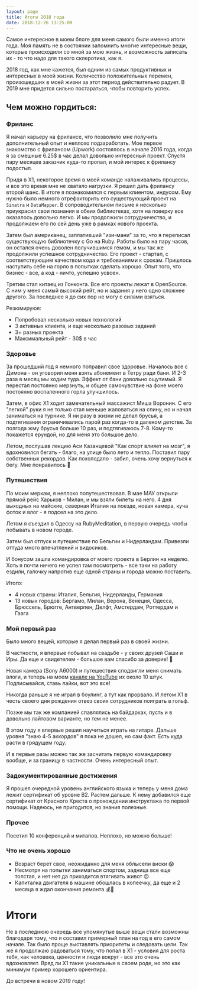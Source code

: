 ```yaml
---
layout: page
title: Итоги 2018 года
date: 2018-12-26 13:25:00
---
```


Самое интересное в моем блоге для меня самого были именно итоги года. Моя память не в состоянии запомнить многие интересные вещи, которые происходили со мной за мою жизнь, и возможность записать их - то что надо для такого склеротика, как я.

2018 год, как мне кажется, был одним из самых продуктивных и интересных в моей жизни. Количество положительных перемен, произошедших в моей жизни за этот период действительно радует. В 2019 мне придется сильно постараться, чтобы повторить успех.

<!--more-->

## Чем можно гордиться:

### Фриланс

Я начал карьеру на фрилансе, что позволило мне получить дополнительный опыт и неплохо подзаработать. Мое первое знакомство с фрилансом (Upwork) состоялось в начале 2016 года, когда я за смешные 6.25$ в час делал довольно интересный проект. Спустя пару месяцев заказчик куда-то пропал, и мой интерес к фрилансу подостыл.

Придя в Х1, некоторое время в моей команде налаживались процессы, и все это время мне не хватало нагрузки. Я решил дать фрилансу второй шанс. В итоге я познакомился с первым клиентом, индусом. Ему нужно было немного отрефакторить его существующий проект на `Sinatra` и `DataMapper`. В сопроводительном письме я несколько приукрасил свои познания в обеих библиотеках, хотя на поверку все оказалось довольно легко. И мы продолжили сотрудничество, и продолжаем его по сей день уже в рамках нового проекта.

Затем был американец, заплативший "изи-мани" за то, что я переписал существующую библиотечку с Go на Ruby. Работы было на пару часов, он остался очень доволен получившимся гемом, и мы так же продолжили успешное сотрудничество. Его проект - стартап, с соответствующим качеством кода и требованиями к срокам. Пришлось наступить себе на горло в попытках сделать хорошо. Опыт того, что бизнес - все, а код - ничто, успешно усвоен.

Третим стал китаец из Гонконга. Все его проекты лежат в OpenSource. С ним у меня самый высокий рейт, но и задания у него одно сложнее другого. За последнее я до сих пор не могу с силами взяться.

Резюмируюя:

  * Попробовал несколько новых технологий
  * 3 активных клиента, и еще несколько разовых заданий
  * 3+ разных проекта
  * Максимальный рейт - 30$ в час

### Здоровье

За прошедший год я немного поправил свое здоровье. Началось все с Димона - он уговорил меня взять абонемент в Тетру ради бани. И 2-3 раза в месяц мы ходим туда. Эффект от бани довольно ощутимый. Я перестал постоянно мерзнуть, и общее самочувствие на фоне моего постоянно воспаленного горла улучшилось.

Затем, в офис Х1 ходит замечательный массажист Миша Воронин. С его "легкой" руки я не только стал меньше жаловаться на спину, но и начал заниматься на турнике. Я ни разу в жизни не делал брусья, а подтягивания ограничивались парой раз когда-то в далеком детстве. За полгода жму брусья больше 10 раз, и подтягиваюсь 7-8. Кому-то покажется ерундой, но для меня это большое дело.

Летом, послушав лекцию Аси Казанцевой "Как спорт влияет на мозг", я вдохновился бегать - благо, на улице было лето и тепло. Поставил пару собственных рекордов. Как похолодало - забил, очень хочу вернуться к бегу. Мне понравилось 🙂

### Путешествия

По моим меркам, я неплохо попутешествовал. В мае МАУ открыли прямой рейс Харьков - Милан, и мы взяли билеты на него. 4 дня выходных на майские, северная Италия на поезде, новая камера, куча фоток и влог - я подсел на это дело.

Летом я съездил в Одессу на RubyMeditation, в первую очередь чтобы побывать в новом городе.

Затем был отпуск и путешествие по Бельгии и Нидерландам. Привезли оттуда много впечатлений и видосиков.

И бонусом зашла командировка от моего проекта в Берлин на неделю. Хоть я почти ничего не успел там посмотреть - все таки на работу ездили, галочку напротив еще одной страны и города можно поставить.

Итого:

  * 4 новых страны: Италия, Бельгия, Нидерланды, Германия
  * 13 новых городов: Бергамо, Милан, Верона, Венеция, Одесса, Брюссель, Брюгге, Антверпен, Делфт, Амстердам, Роттердам и Гаага

### Мой первый раз

Было много вещей, которые я делал первый раз в своей жизни.

В частности, я впервые побывал на свадьбе - у своих друзей Саши и Иры. Да еще и свидетелем - большое вам спасибо за доверие! 🍺

Новая камера (Sony A6000) и путешествия сподвигли меня снимать влоги, и теперь на моем [канале на YouTube](https://www.youtube.com/channel/UC_u_udKTu0vjncd8N3VPT-w?view_as=subscriber) их около 10 штук. Подписывайся, ставь лайки, вот это все!

Никогда раньше я не играл в боулинг, а тут как прорвало. И летом Х1 в честь своего дня рождения отвез своих сотрудников поиграть в гольф.

Позже мы так же компанией спавлялись на байдарках, пусть и в довольно лайтовом варианте, но тем не менее.

В этом году я впервые решил научиться играть на гитаре. Дальше уровня "знаю 4-5 аккордов" я пока не дошел, но сам факт. Есть куда расти в грядущем году.

И в первые разы можно так же засчитать первую командировку вообще, и за границу в частности. Очень интересный опыт.

### Задокументированные достижения

Я прошел очередной уровень английского языка и теперь у меня дома лежит сертификат об уровне B2. Растем дальше.
К нему добавился еще сертификат от Красного Креста о прохождении инструктажа по первой помощи. Надеюсь, не пригодится, но знания полезные.

### Прочее

Посетил 10 конференций и митапов. Неплохо, но можно больше!

### Что не очень хорошо

* Возраст берет свое, неожиданно для меня облысели виски 😱
* Несмотря на попытки заниматься спортом, задница все еще толстая, и нет нет да приходится втягивать живот ☹️
* Капиталка двигателя в машине обошлась в копеечку, да еще и 2 месяца я ждал окончания ремонта 💰🚗

# Итоги

Не в последнюю очередь все упомянутые выше вещи стали возможны благодаря тому, что я составил примерный план на год в его самом начале. Так было проще выставлять приоритеты и следовать цели. Так же я продолжаю радоваться тому, что попал в X1 - условия для роста тебя, как человека, ценности и люди вокруг - все это очень вдохновляет. Вряд ли Х1 такие уникальные в своем роде, но это как минимум пример хорошего ориентира.

До встречи в новом 2019 году!
